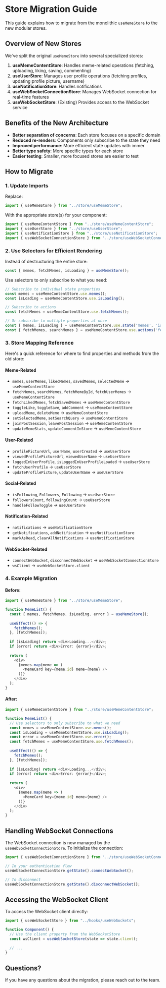 # Store Migration Guide

This guide explains how to migrate from the monolithic `useMemeStore` to the new modular stores.

## Overview of New Stores

We've split the original `useMemeStore` into several specialized stores:

1. **useMemeContentStore**: Handles meme-related operations (fetching, uploading, liking, saving, commenting)
2. **useUserStore**: Manages user profile operations (fetching profiles, updating profile picture, username)
3. **useNotificationStore**: Handles notifications
4. **useWebSocketConnectionStore**: Manages WebSocket connection for real-time features
5. **useWebSocketStore**: (Existing) Provides access to the WebSocket service

## Benefits of the New Architecture

- **Better separation of concerns**: Each store focuses on a specific domain
- **Reduced re-renders**: Components only subscribe to the state they need
- **Improved performance**: More efficient state updates with immer
- **Better type safety**: More specific types for each store
- **Easier testing**: Smaller, more focused stores are easier to test

## How to Migrate

### 1. Update Imports

Replace:
```typescript
import { useMemeStore } from "../store/useMemeStore";
```

With the appropriate store(s) for your component:
```typescript
import { useMemeContentStore } from "../store/useMemeContentStore";
import { useUserStore } from "../store/useUserStore";
import { useNotificationStore } from "../store/useNotificationStore";
import { useWebSocketConnectionStore } from "../store/useWebSocketConnectionStore";
```

### 2. Use Selectors for Efficient Rendering

Instead of destructuring the entire store:
```typescript
const { memes, fetchMemes, isLoading } = useMemeStore();
```

Use selectors to only subscribe to what you need:
```typescript
// Subscribe to individual state properties
const memes = useMemeContentStore.use.memes();
const isLoading = useMemeContentStore.use.isLoading();

// Subscribe to actions
const fetchMemes = useMemeContentStore.use.fetchMemes();

// Or subscribe to multiple properties at once
const { memes, isLoading } = useMemeContentStore.use.state('memes', 'isLoading');
const { fetchMemes, searchMemes } = useMemeContentStore.use.actions('fetchMemes', 'searchMemes');
```

### 3. Store Mapping Reference

Here's a quick reference for where to find properties and methods from the old store:

#### Meme-Related
- `memes`, `userMemes`, `likedMemes`, `savedMemes`, `selectedMeme` → `useMemeContentStore`
- `fetchMemes`, `searchMemes`, `fetchMemeById`, `fetchUserMemes` → `useMemeContentStore`
- `fetchLikedMemes`, `fetchSavedMemes` → `useMemeContentStore`
- `toggleLike`, `toggleSave`, `addComment` → `useMemeContentStore`
- `uploadMeme`, `deleteMeme` → `useMemeContentStore`
- `setSelectedMeme`, `setSearchQuery` → `useMemeContentStore`
- `joinPostSession`, `leavePostSession` → `useMemeContentStore`
- `updateMemeStats`, `updateCommentInStore` → `useMemeContentStore`

#### User-Related
- `profilePictureUrl`, `userName`, `userCreated` → `useUserStore`
- `viewedProfilePictureUrl`, `viewedUserName` → `useUserStore`
- `loggedInUserProfile`, `isLoggedInUserProfileLoaded` → `useUserStore`
- `fetchUserProfile` → `useUserStore`
- `updateProfilePicture`, `updateUserName` → `useUserStore`

#### Social-Related
- `isFollowing`, `Followers`, `Following` → `useUserStore`
- `followersCount`, `followingCount` → `useUserStore`
- `handleFollowToggle` → `useUserStore`

#### Notification-Related
- `notifications` → `useNotificationStore`
- `getNotifications`, `addNotification` → `useNotificationStore`
- `markAsRead`, `clearAllNotifications` → `useNotificationStore`

#### WebSocket-Related
- `connectWebSocket`, `disconnectWebSocket` → `useWebSocketConnectionStore`
- `wsClient` → `useWebSocketStore.client`

### 4. Example Migration

#### Before:
```typescript
import { useMemeStore } from "../store/useMemeStore";

function MemeList() {
  const { memes, fetchMemes, isLoading, error } = useMemeStore();
  
  useEffect(() => {
    fetchMemes();
  }, [fetchMemes]);
  
  if (isLoading) return <div>Loading...</div>;
  if (error) return <div>Error: {error}</div>;
  
  return (
    <div>
      {memes.map(meme => (
        <MemeCard key={meme.id} meme={meme} />
      ))}
    </div>
  );
}
```

#### After:
```typescript
import { useMemeContentStore } from "../store/useMemeContentStore";

function MemeList() {
  // Use selectors to only subscribe to what we need
  const memes = useMemeContentStore.use.memes();
  const isLoading = useMemeContentStore.use.isLoading();
  const error = useMemeContentStore.use.error();
  const fetchMemes = useMemeContentStore.use.fetchMemes();
  
  useEffect(() => {
    fetchMemes();
  }, [fetchMemes]);
  
  if (isLoading) return <div>Loading...</div>;
  if (error) return <div>Error: {error}</div>;
  
  return (
    <div>
      {memes.map(meme => (
        <MemeCard key={meme.id} meme={meme} />
      ))}
    </div>
  );
}
```

## Handling WebSocket Connections

The WebSocket connection is now managed by the `useWebSocketConnectionStore`. To initialize the connection:

```typescript
import { useWebSocketConnectionStore } from "../store/useWebSocketConnectionStore";

// In your authentication flow
useWebSocketConnectionStore.getState().connectWebSocket();

// To disconnect
useWebSocketConnectionStore.getState().disconnectWebSocket();
```

## Accessing the WebSocket Client

To access the WebSocket client directly:

```typescript
import { useWebSocketStore } from "../hooks/useWebSockets";

function Component() {
  // Use the client property from the WebSocketStore
  const wsClient = useWebSocketStore(state => state.client);
  
  // ...
}
```

## Questions?

If you have any questions about the migration, please reach out to the team.
